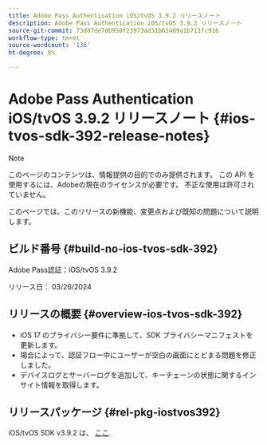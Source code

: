 ```yaml
---
title: Adobe Pass Authentication iOS/tvOS 3.9.2 リリースノート
description: Adobe Pass Authentication iOS/tvOS 3.9.2 リリースノート
source-git-commit: 73d87de7db950f23973ad31b61409a1b711fc916
workflow-type: tm+mt
source-wordcount: '136'
ht-degree: 0%

---
```


# Adobe Pass Authentication iOS/tvOS 3.9.2 リリースノート {#ios-tvos-sdk-392-release-notes}

>[!NOTE]
>
>このページのコンテンツは、情報提供の目的でのみ提供されます。 この API を使用するには、Adobeの現在のライセンスが必要です。 不正な使用は許可されていません。

このページでは、このリリースの新機能、変更点および既知の問題について説明します。

## ビルド番号 {#build-no-ios-tvos-sdk-392}

Adobe Pass認証：iOS/tvOS 3.9.2

リリース日： 03/26/2024


## リリースの概要 {#overview-ios-tvos-sdk-392}

* iOS 17 のプライバシー要件に準拠して、SDK プライバシーマニフェストを更新します。
* 場合によって、認証フロー中にユーザーが空白の画面にとどまる問題を修正しました。
* デバイスログとサーバーログを追加して、キーチェーンの状態に関するインサイト情報を取得します。


## リリースパッケージ {#rel-pkg-iostvos392}

iOS/tvOS SDK v3.9.2 は、 [ここ](https://tve.zendesk.com/hc/en-us/articles/204963209-iOS-tvOS-Native-AccessEnabler-Library).
